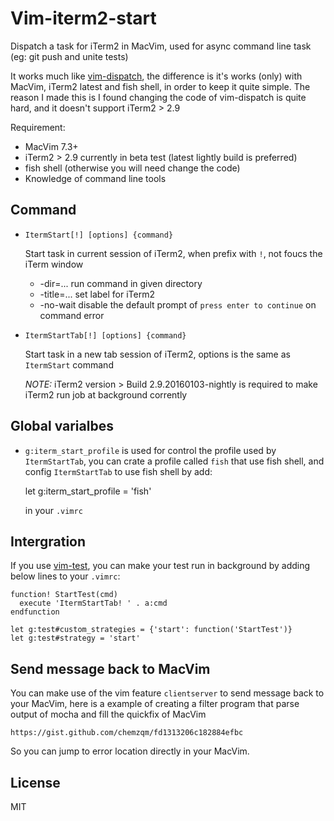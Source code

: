 # Vim-iterm2-start

Dispatch a task for iTerm2 in MacVim, used for async command line task (eg: git
push and unite tests)

It works much like [vim-dispatch](https://github.com/tpope/vim-dispatch), the
difference is it's works (only) with MacVim, iTerm2 latest and fish shell, in
order to keep it quite simple.  The reason I made this is I found changing the
code of vim-dispatch is quite hard, and it doesn't support iTerm2 > 2.9

Requirement:

* MacVim 7.3+
* iTerm2 > 2.9 currently in beta test (latest lightly build is preferred)
* fish shell (otherwise you will need change the code)
* Knowledge of command line tools

## Command

* `ItermStart[!] [options] {command}`

    Start task in current session of iTerm2, when prefix with `!`, not foucs the
    iTerm window

    * -dir=...     run command in given directory
    * -title=...   set label for iTerm2
    * -no-wait     disable the default prompt of `press enter to continue` on
      command error

* `ItermStartTab[!] [options] {command}`

    Start task in a new tab session of iTerm2, options is the same as
    `ItermStart` command

    *NOTE:*  iTerm2 version > Build 2.9.20160103-nightly is required to make
    iTerm2 run job at background corrently

## Global varialbes

* `g:iterm_start_profile` is used for control the profile used by
  `ItermStartTab`, you can crate a profile called `fish` that use fish shell, and 
  config `ItermStartTab` to use fish shell by add:

    let g:iterm_start_profile = 'fish'

  in your `.vimrc`

## Intergration

If you use [vim-test](https://github.com/janko-m/vim-test), you can make your
test run in background by adding below lines to your `.vimrc`:

    function! StartTest(cmd)
      execute 'ItermStartTab! ' . a:cmd
    endfunction

    let g:test#custom_strategies = {'start': function('StartTest')}
    let g:test#strategy = 'start'

## Send message back to MacVim

You can make use of the vim feature `clientserver` to send message back to your
MacVim, here is a example of creating a filter program that parse output of
mocha and fill the quickfix of MacVim

    https://gist.github.com/chemzqm/fd1313206c182884efbc

So you can jump to error location directly in your MacVim.

## License

MIT
